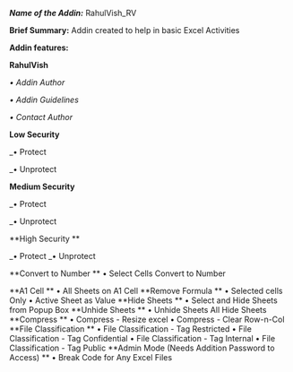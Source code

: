 ***Name of the Addin:*** RahulVish_RV

**Brief Summary:**
Addin created to help in basic Excel Activities

**Addin features:**

 **RahulVish**

  _• Addin Author_
  
  _• Addin Guidelines_
  
  _• Contact Author_  

 **Low Security**
 
  _• Protect
  
  _• Unprotect
  
 **Medium Security**
 
  _• Protect
  
  _• Unprotect
  
 **High Security **
 
  _• Protect
  _• Unprotect
  
 **Convert to Number **
  • Select Cells Convert to Number
  
 **A1 Cell **
  • All Sheets on A1 Cell
 **Remove Formula **
  • Selected cells Only
  • Active Sheet as Value
 **Hide Sheets **
  • Select and Hide Sheets from Popup Box
 **Unhide Sheets **
  • Unhide Sheets All Hide Sheets
 **Compress **
  • Compress - Resize excel
  • Compress - Clear Row-n-Col
 **File Classification **
  • File Classification - Tag Restricted
  • File Classification - Tag Confidential
  • File Classification - Tag Internal
  • File Classification - Tag Public
 **Admin Mode (Needs Addition Password to Access) **
  • Break Code for Any Excel Files






